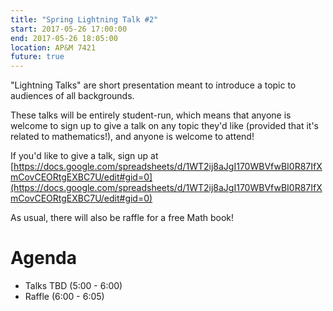 ```yaml
---
title: "Spring Lightning Talk #2"
start: 2017-05-26 17:00:00
end: 2017-05-26 18:05:00
location: AP&M 7421
future: true
---
```


"Lightning Talks" are short presentation meant to introduce a topic to
audiences of all backgrounds.

These talks will be entirely student-run, which means that anyone is
welcome to sign up to give a talk on any topic they'd like (provided
that it's related to mathematics!), and anyone is welcome to attend!

If you'd like to give a talk, sign up at
[https://docs.google.com/spreadsheets/d/1WT2ij8aJgI170WBVfwBI0R87IfXmCovCEORtgEXBC7U/edit#gid=0](https://docs.google.com/spreadsheets/d/1WT2ij8aJgI170WBVfwBI0R87IfXmCovCEORtgEXBC7U/edit#gid=0)

As usual, there will also be raffle for a free Math book!

# Agenda
- Talks TBD (5:00 - 6:00)
- Raffle (6:00 - 6:05)
